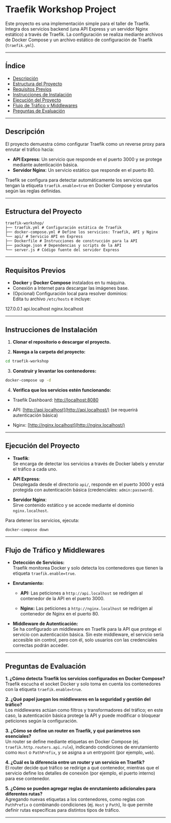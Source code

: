 # Traefik Workshop Project

Este proyecto es una implementación simple para el taller de Traefik. Integra dos servicios backend (una API Express y un servidor Nginx estático) a través de Traefik. La configuración se realiza mediante archivos de Docker Compose y un archivo estático de configuración de Traefik (`traefik.yml`).

---

## Índice

- [Descripción](#descripción)
- [Estructura del Proyecto](#estructura-del-proyecto)
- [Requisitos Previos](#requisitos-previos)
- [Instrucciones de Instalación](#instrucciones-de-instalación)
- [Ejecución del Proyecto](#ejecución-del-proyecto)
- [Flujo de Tráfico y Middlewares](#flujo-de-tráfico-y-middlewares)
- [Preguntas de Evaluación](#preguntas-de-evaluación)

---

## Descripción

El proyecto demuestra cómo configurar Traefik como un reverse proxy para enrutar el tráfico hacia:

- **API Express**: Un servicio que responde en el puerto 3000 y se protege mediante autenticación básica.
- **Servidor Nginx**: Un servicio estático que responde en el puerto 80.

Traefik se configura para detectar automáticamente los servicios que tengan la etiqueta `traefik.enable=true` en Docker Compose y enrutarlos según las reglas definidas.

---

## Estructura del Proyecto

```
traefik-workshop/
├── traefik.yml # Configuración estática de Traefik
├── docker-compose.yml # Define los servicios: Traefik, API y Nginx
└── api/ # Servicio API en Express
├── Dockerfile # Instrucciones de construcción para la API
├── package.json # Dependencias y scripts de la API
└── server.js # Código fuente del servidor Express
```

---

## Requisitos Previos

- **Docker** y **Docker Compose** instalados en tu máquina.
- Conexión a Internet para descargar las imágenes base.
- (Opcional) Configuración local para resolver dominios:  
  Edita tu archivo `/etc/hosts` e incluye:

127.0.0.1 api.localhost nginx.localhost

---

## Instrucciones de Instalación

1. **Clonar el repositorio o descargar el proyecto.**
  
2. **Navega a la carpeta del proyecto:**
  
  ```bash
  cd traefik-workshop
  ```
  

3. **Construir y levantar los contenedores:**
  
  ```bash
  docker-compose up -d
  ```
  
4. **Verifica que los servicios estén funcionando:**
  
  - Traefik Dashboard: [http://localhost:8080](http://localhost:8080/)
    
  - API: [http://api.localhost](http://api.localhost/) (se requerirá autenticación básica)
    
  - Nginx: [http://nginx.localhost](http://nginx.localhost/)
    

---

## Ejecución del Proyecto

- **Traefik**:  
  Se encarga de detectar los servicios a través de Docker labels y enrutar el tráfico a cada uno.
  
- **API Express**:  
  Desplegada desde el directorio `api/`, responde en el puerto 3000 y está protegida con autenticación básica (credenciales: `admin:password`).
  
- **Servidor Nginx**:  
  Sirve contenido estático y se accede mediante el dominio `nginx.localhost`.
  

Para detener los servicios, ejecuta:

```bash
docker-compose down
```

---

## Flujo de Tráfico y Middlewares

- **Detección de Servicios:**  
  Traefik monitorea Docker y solo detecta los contenedores que tienen la etiqueta `traefik.enable=true`.
  
- **Enrutamiento:**
  
  - **API:** Las peticiones a `http://api.localhost` se redirigen al contenedor de la API en el puerto 3000.
    
  - **Nginx:** Las peticiones a `http://nginx.localhost` se redirigen al contenedor de Nginx en el puerto 80.
    
- **Middleware de Autenticación:**  
  Se ha configurado un middleware en Traefik para la API que protege el servicio con autenticación básica. Sin este middleware, el servicio sería accesible sin control, pero con él, solo usuarios con las credenciales correctas podrán acceder.
  

---

## Preguntas de Evaluación

**1. ¿Cómo detecta Traefik los servicios configurados en Docker Compose?**  
Traefik escucha el socket Docker y solo toma en cuenta los contenedores con la etiqueta `traefik.enable=true`.

**2. ¿Qué papel juegan los middlewares en la seguridad y gestión del tráfico?**  
Los middlewares actúan como filtros y transformadores del tráfico; en este caso, la autenticación básica protege la API y puede modificar o bloquear peticiones según la configuración.

**3. ¿Cómo se define un router en Traefik, y qué parámetros son esenciales?**  
Un router se define mediante etiquetas en Docker Compose (ej. `traefik.http.routers.api.rule`), indicando condiciones de enrutamiento como `Host` o `PathPrefix`, y se asigna a un entrypoint (por ejemplo, `web`).

**4. ¿Cuál es la diferencia entre un router y un servicio en Traefik?**  
El router decide qué tráfico se redirige a qué contenedor, mientras que el servicio define los detalles de conexión (por ejemplo, el puerto interno) para ese contenedor.

**5. ¿Cómo se pueden agregar reglas de enrutamiento adicionales para diferentes rutas?**  
Agregando nuevas etiquetas a los contenedores, como reglas con `PathPrefix` o combinando condiciones (ej. `Host` y `Path`), lo que permite definir rutas específicas para distintos tipos de tráfico.

---
